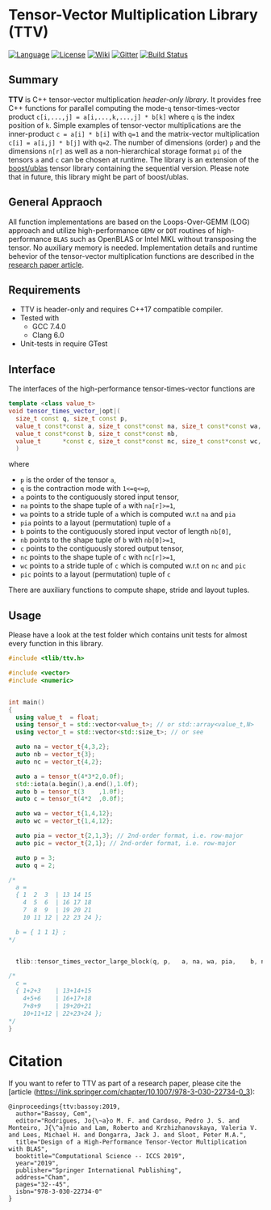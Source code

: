 Tensor-Vector Multiplication Library (TTV)
=====
[![Language](https://img.shields.io/badge/C%2B%2B-17-blue.svg)](https://en.wikipedia.org/wiki/C%2B%2B#Standardization)
[![License](https://img.shields.io/badge/license-GPL-blue.svg)](https://github.com/bassoy/ttv/blob/master/LICENSE)
[![Wiki](https://img.shields.io/badge/ttv-wiki-blue.svg)](https://github.com/bassoy/ttv/wiki)
[![Gitter](https://img.shields.io/badge/ttv-chat%20on%20gitter-4eb899.svg)](https://gitter.im/bassoy)
[![Build Status](https://travis-ci.org/bassoy/ttv.svg?branch=master)](https://travis-ci.org/bassoy/ttv)

## Summary
**TTV** is C++ tensor-vector multiplication *header-only library*.
It provides free C++ functions for parallel computing the mode-`q` tensor-times-vector product `c[i,...,j] = a[i,...,k,...,j] * b[k]` where `q` is the index position of `k`.
Simple examples of tensor-vector multiplications are the inner-product `c = a[i] * b[i]` with `q=1` and the matrix-vector multiplication `c[i] = a[i,j] * b[j]` with `q=2`. 
The number of dimensions (order) `p` and the dimensions `n[r]` as well as a non-hierarchical storage format `pi` of the tensors `a` and `c` can be chosen at runtime.
The library is an extension of the [boost/ublas](https://github.com/boostorg/ublas) tensor library containing the sequential version. 
Please note that in future, this library might be part of boost/ublas.


## General Appraoch 
All function implementations are based on the Loops-Over-GEMM (LOG) approach and utilize high-performance `GEMV` or `DOT` routines of high-performance `BLAS` such as OpenBLAS or Intel MKL without transposing the tensor.
No auxiliary memory is needed.
Implementation details and runtime behevior of the tensor-vector multiplication functions are described in the [research paper article](https://link.springer.com/chapter/10.1007/978-3-030-22734-0_3).

## Requirements
* TTV is header-only and requires C++17 compatible compiler.
* Tested with
  * GCC 7.4.0
  * Clang 6.0
* Unit-tests in require GTest

## Interface
The interfaces of the high-performance tensor-times-vector functions are

```cpp
template <class value_t>
void tensor_times_vector_|opt|(
  size_t const q, size_t const p,
  value_t const*const a, size_t const*const na, size_t const*const wa, size_t const*const pia,
  value_t const*const b, size_t const*const nb,
  value_t      *const c, size_t const*const nc, size_t const*const wc, size_t const*const pic
  )
```

where 
* `p` is the order of the tensor `a`,
* `q` is the contraction mode with `1<=q<=p`,
* `a` points to the contiguously stored input tensor,
* `na` points to the shape tuple of `a` with `na[r]>=1`,
* `wa` points to a stride tuple of `a` which is computed w.r.t `na` and `pia`
* `pia` points to a layout (permutation) tuple of `a`
* `b` points to the contiguously stored input vector of length `nb[0]`,
* `nb` points to the shape tuple of `b` with `nb[0]>=1`,
* `c` points to the contiguously stored output tensor,
* `nc` points to the shape tuple of `c` with `nc[r]>=1`,
* `wc` points to a stride tuple of `c` which is computed w.r.t on `nc` and `pic`
* `pic` points to a layout (permutation) tuple of `c`

There are auxiliary functions to compute shape, stride and layout tuples.

## Usage
Please have a look at the test folder which contains unit tests for almost every function in this library.

```cpp
#include <tlib/ttv.h>

#include <vector>
#include <numeric>


int main()
{
  using value_t  = float;
  using tensor_t = std::vector<value_t>; // or std::array<value_t,N>
  using vector_t = std::vector<std::size_t>; // or see 

  auto na = vector_t{4,3,2};
  auto nb = vector_t{3};
  auto nc = vector_t{4,2};

  auto a = tensor_t(4*3*2,0.0f);
  std::iota(a.begin(),a.end(),1.0f);
  auto b = tensor_t(3    ,1.0f);
  auto c = tensor_t(4*2  ,0.0f);

  auto wa = vector_t{1,4,12};
  auto wc = vector_t{1,4,12};

  auto pia = vector_t{2,1,3}; // 2nd-order format, i.e. row-major
  auto pic = vector_t{2,1}; // 2nd-order format, i.e. row-major

  auto p = 3;
  auto q = 2;

/*
  a = 
  { 1  2  3  | 13 14 15
    4  5  6  | 16 17 18
    7  8  9  | 19 20 21
    10 11 12 | 22 23 24 };

  b = { 1 1 1} ;
*/


  tlib::tensor_times_vector_large_block(q, p,   a, na, wa, pia,    b, nb,    c, nc, wc, pic  );

/*
  c = 
  { 1+2+3    | 13+14+15
    4+5+6    | 16+17+18
    7+8+9    | 19+20+21
    10+11+12 | 22+23+24 };
*/
}
```

# Citation

If you want to refer to TTV as part of a research paper, please cite the [article (https://link.springer.com/chapter/10.1007/978-3-030-22734-0_3):

```
@inproceedings{ttv:bassoy:2019,
  author="Bassoy, Cem",
  editor="Rodrigues, Jo{\~a}o M. F. and Cardoso, Pedro J. S. and Monteiro, J{\^a}nio and Lam, Roberto and Krzhizhanovskaya, Valeria V. and Lees, Michael H. and Dongarra, Jack J. and Sloot, Peter M.A.",
  title="Design of a High-Performance Tensor-Vector Multiplication with BLAS",
  booktitle="Computational Science -- ICCS 2019",
  year="2019",
  publisher="Springer International Publishing",
  address="Cham",
  pages="32--45",
  isbn="978-3-030-22734-0"
}
``` 


